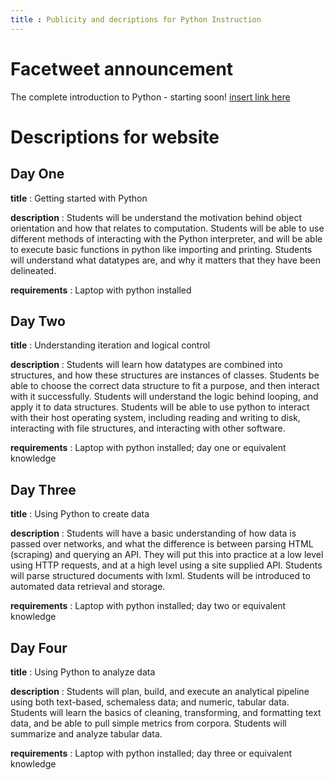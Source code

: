 ```yaml
---
title : Publicity and decriptions for Python Instruction
---
```


# Facetweet announcement

The complete introduction to Python - starting soon! [insert link here](https://youtu.be/dQw4w9WgXcQ)

# Descriptions for website

## Day One

**title** : Getting started with Python

**description** : Students will be understand the motivation behind object orientation and how that relates to computation. Students will be able to use different methods of interacting with the Python interpreter, and will be able to execute basic functions in python like importing and printing. Students will understand what datatypes are, and why it matters that they have been delineated.

**requirements** : Laptop with python installed

## Day Two

**title** : Understanding iteration and logical control

**description** : Students will learn how datatypes are combined into structures, and how these structures are instances of classes. Students be able to choose the correct data structure to fit a purpose, and then interact with it successfully. Students will understand the logic behind looping, and apply it to data structures. Students will be able to use python to interact with their host operating system, including reading and writing to disk, interacting with file structures, and interacting with other software.

**requirements** : Laptop with python installed; day one or equivalent knowledge

## Day Three

**title** : Using Python to create data

**description** : Students will have a basic understanding of how data is passed over networks, and what the difference is between parsing HTML (scraping) and querying an API. They will put this into practice at a low level using HTTP requests, and at a high level using a site supplied API. Students will parse structured documents with lxml. Students will be introduced to automated data retrieval and storage.

**requirements** : Laptop with python installed; day two or equivalent knowledge

## Day Four
**title** : Using Python to analyze data

**description** : Students will plan, build, and execute an analytical pipeline using both text-based, schemaless data; and numeric, tabular data. Students will learn the basics of cleaning, transforming, and formatting text data, and be able to pull simple metrics from corpora. Students will summarize and analyze tabular data.

**requirements** : Laptop with python installed; day three or equivalent knowledge
